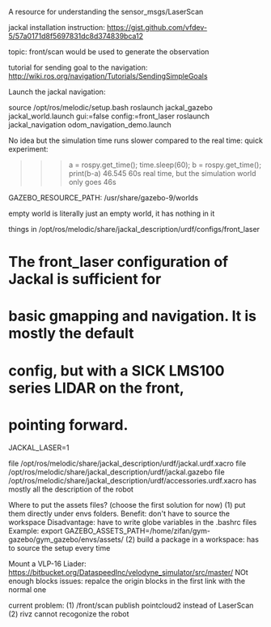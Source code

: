 A resource for understanding the sensor_msgs/LaserScan

jackal installation instruction:
 https://gist.github.com/vfdev-5/57a0171d8f5697831dc8d374839bca12

topic: front/scan would be used to generate the observation

tutorial for sending goal to the navigation: \
http://wiki.ros.org/navigation/Tutorials/SendingSimpleGoals



Launch the jackal navigation:

source /opt/ros/melodic/setup.bash
roslaunch jackal_gazebo jackal_world.launch gui:=false config:=front_laser
roslaunch jackal_navigation odom_navigation_demo.launch

No idea but the simulation time runs slower compared to the real time:
quick experiment:
>>> a = rospy.get_time(); time.sleep(60); b = rospy.get_time(); print(b-a)
46.545
60s real time, but the simulation world only goes 46s

GAZEBO_RESOURCE_PATH: /usr/share/gazebo-9/worlds

empty world is literally just an empty world, it has nothing in it

things in /opt/ros/melodic/share/jackal_description/urdf/configs/front_laser
# The front_laser configuration of Jackal is sufficient for
# basic gmapping and navigation. It is mostly the default
# config, but with a SICK LMS100 series LIDAR on the front,
# pointing forward.

JACKAL_LASER=1

file /opt/ros/melodic/share/jackal_description/urdf/jackal.urdf.xacro
file /opt/ros/melodic/share/jackal_description/urdf/jackal.gazebo
file /opt/ros/melodic/share/jackal_description/urdf/accessories.urdf.xacro
has mostly all the description of the robot

Where to put the assets files? (choose the first solution for now)
(1) put them directly under envs folders. Benefit: don't have to source the workspace
Disadvantage: have to write globe variables in the .bashrc files
Example: export GAZEBO_ASSETS_PATH=/home/zifan/gym-gazebo/gym_gazebo/envs/assets/
(2) build a package in a workspace: has to source the setup every time


Mount a VLP-16 Liader:
https://bitbucket.org/DataspeedInc/velodyne_simulator/src/master/
NOt enough blocks issues: repalce the origin blocks in the first link with the normal one

current problem:
(1) /front/scan publish pointcloud2 instead of LaserScan
(2) rivz cannot recogonize the robot
